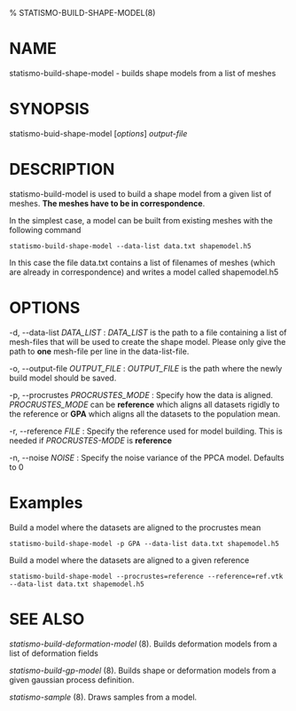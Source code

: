 % STATISMO-BUILD-SHAPE-MODEL(8)

# NAME

statismo-build-shape-model - builds shape models from a list of meshes

# SYNOPSIS

statismo-buid-shape-model [*options*] *output-file*

# DESCRIPTION

statismo-build-model is used to build a shape model from a given list of meshes. 
**The meshes have to be in correspondence**.

In the simplest case, a model can be built from existing meshes with the following command

    statismo-build-shape-model --data-list data.txt shapemodel.h5

In this case the file data.txt contains a list of filenames of meshes (which are already in correspondence) and writes a model called shapemodel.h5

# OPTIONS

-d, \--data-list *DATA_LIST*
:	*DATA_LIST* is the path to a file containing a list of mesh-files that will be used to create the shape model. Please only give the path to **one** mesh-file per line  in the data-list-file.

-o, \--output-file *OUTPUT_FILE*
:	*OUTPUT_FILE* is the path where the newly build model should be saved.

-p, \--procrustes *PROCRUSTES_MODE*
:	Specify how the data is aligned. *PROCRUSTES_MODE* can be **reference** which aligns all datasets rigidly to the reference or **GPA** which aligns all the datasets to the population mean.

-r, \--reference *FILE* 
:	Specify the reference used for model building. This is needed if *PROCRUSTES-MODE* is **reference**

-n, \--noise *NOISE*
:	Specify the noise variance of the PPCA model. Defaults to 0

 <!-- 
-a, \--auto-noise 
:	Estimate noise directly from dropped components.
-->
 
# Examples 
Build a model where the datasets are aligned to the procrustes mean

    statismo-build-shape-model -p GPA --data-list data.txt shapemodel.h5

Build a model where the datasets are aligned to a given reference

    statismo-build-shape-model --procrustes=reference --reference=ref.vtk --data-list data.txt shapemodel.h5


# SEE ALSO

*statismo-build-deformation-model* (8).
Builds deformation models from a list of deformation fields

*statismo-build-gp-model* (8).
Builds shape or deformation models from a given gaussian process definition.

*statismo-sample* (8).
Draws samples from a model.
